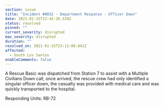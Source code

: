 ```yaml
---
section: issue
title: "Incident #0032 - Department Response - Officer Down"
date: 2021-01-25T22:42:26.539Z
status: resolved
pinned: ""
current_severity: disrupted
max_severity: disrupted
duration: ""
resolved_on: 2021-01-25T23:12:00.841Z
affected:
  - South Los Santos
enableComments: false
---
```

A Rescue Basic was dispatched from Station 7 to assist with a Multiple Civilians Down call, once arrived, the rescue crew had only identified a singular officer down, the casualty was provided with medical care and was quickly transported to the hospital.

Responding Units: RB-72